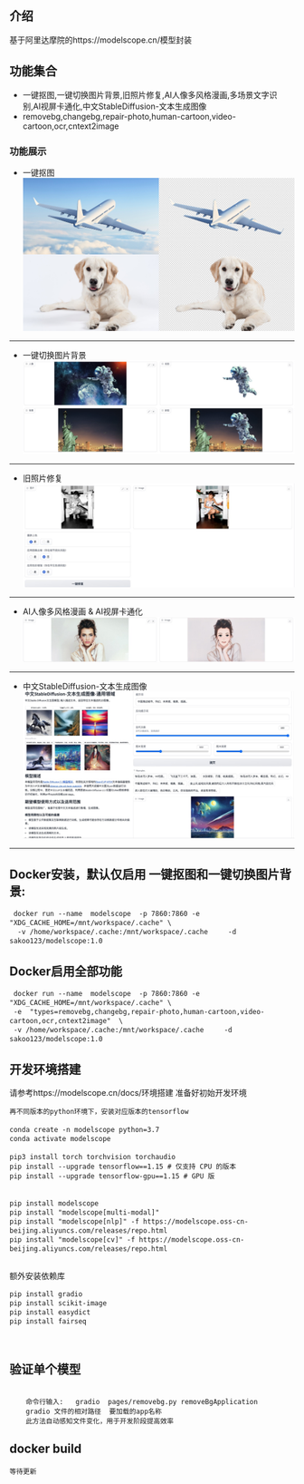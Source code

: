 ## 介绍
  基于阿里达摩院的https://modelscope.cn/模型封装

## 功能集合
- 一键抠图,一键切换图片背景,旧照片修复,AI人像多风格漫画,多场景文字识别,AI视屏卡通化,中文StableDiffusion-文本生成图像
-  removebg,changebg,repair-photo,human-cartoon,video-cartoon,ocr,cntext2image



### 功能展示
- 一键抠图
![图片](./images/通用抠图.png)

<hr>

- 一键切换图片背景
![图片](./images/changebg.jpg)
<hr>

- 旧照片修复
![图片](./images/photorepiar.jpg)
<hr>

- AI人像多风格漫画 & AI视屏卡通化
![图片](./images/cartoon.jpg)
<hr>

- 中文StableDiffusion-文本生成图像
![图片](./images/wenshengtufull.jpg)
<hr>


## Docker安装，默认仅启用 一键抠图和一键切换图片背景:
```
 docker run --name  modelscope  -p 7860:7860 -e  "XDG_CACHE_HOME=/mnt/workspace/.cache" \
  -v /home/workspace/.cache:/mnt/workspace/.cache     -d   sakoo123/modelscope:1.0

```

## Docker启用全部功能
```
 docker run --name  modelscope  -p 7860:7860 -e  "XDG_CACHE_HOME=/mnt/workspace/.cache" \
 -e  "types=removebg,changebg,repair-photo,human-cartoon,video-cartoon,ocr,cntext2image"  \ 
 -v /home/workspace/.cache:/mnt/workspace/.cache     -d   sakoo123/modelscope:1.0
```

## 开发环境搭建



请参考https://modelscope.cn/docs/环境搭建  准备好初始开发环境

```
再不同版本的python环境下，安装对应版本的tensorflow

conda create -n modelscope python=3.7
conda activate modelscope

pip3 install torch torchvision torchaudio
pip install --upgrade tensorflow==1.15 # 仅支持 CPU 的版本
pip install --upgrade tensorflow-gpu==1.15 # GPU 版


pip install modelscope
pip install "modelscope[multi-modal]"
pip install "modelscope[nlp]" -f https://modelscope.oss-cn-beijing.aliyuncs.com/releases/repo.html
pip install "modelscope[cv]" -f https://modelscope.oss-cn-beijing.aliyuncs.com/releases/repo.html


```
额外安装依赖库

```
pip install gradio 
pip install scikit-image
pip install easydict
pip install fairseq



```

## 验证单个模型
```
    
    命令行输入:   gradio  pages/removebg.py removeBgApplication
    gradio 文件的相对路径  要加载的app名称
    此方法自动感知文件变化，用于开发阶段提高效率

```



## docker build

```
等待更新
```

        
